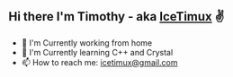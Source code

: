## Hi there I'm Timothy - aka [IceTimux](https://github.com/IceTimux)  :v:

- 🔭 I'm Currently working from home
- 🌱 I'm Currently learning C++ and Crystal
- 📫 How to reach me: icetimux@gmail.com

<!-- - ⚡ Fun fact: --> 
<!-- - 👯 I’m looking to collaborate on -->  
<!-- - 🤔 I’m looking for help with -->
<!-- - 💬 Talk to me about -->
<!-- - 😄 Pronouns: ... -->

<!-- [![Top Langs](https://github-readme-stats.vercel.app/api/top-langs/?username=IceTimux&layout=compact)](https://github.com/anuraghazra/github-readme-stats) -->
